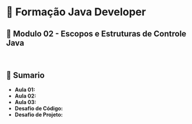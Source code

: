 # 📌 **Formação Java Developer**
## 📝 **Modulo 02 - Escopos e Estruturas de Controle Java**

<br>

## 📎 **Sumario**
- **Aula 01:**
- **Aula 02:**
- **Aula 03:**
- **Desafio de Código:**
- **Desafio de Projeto:**